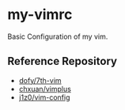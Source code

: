 # my-vimrc
Basic Configuration of my vim.
## Reference Repository
- [dofy/7th-vim](https://github.com/dofy/7th-vim)
- [chxuan/vimplus](https://github.com/chxuan/vimplus)
- [j1z0/vim-config](https://github.com/j1z0/vim-config)
